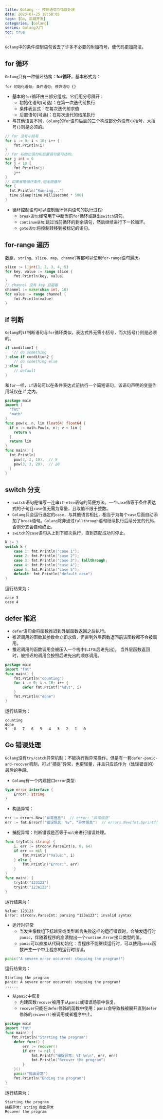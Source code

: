 ```yaml
---
title: Golang -- 控制语句与错误处理
date: 2023-07-25 18:50:05
tags: [Go, 后端开发]
categories: [Golang]
series: Golang入门
toc: true
---
```


`Golang`中的条件控制语句省去了许多不必要的附加符号，使代码更加简洁。
## for 循环
`Golang`只有一种循环结构：**for循环**，基本形式为：
```
for 初始化语句; 条件语句; 修饰语句 {}
```
- 基本的`for`循环由三部分组成，它们用分号隔开：
    + 初始化语句(可选)：在第一次迭代前执行
    + 条件表达式：在每次迭代前求值
    + 后置语句(可选)：在每次迭代的结尾执行
- 与其他语言不同，`Golang`的`for`语句后面的三个构成部分外没有小括号，大括号`{}`则是必须的。
```go
// for 没有小括号
for i := 0; i < 10; i++ {
    fmt.Println(i)
}
// for 初始化语句和后置语句是可选的。
var j int = 0
for j < 10 {
    fmt.Println(j)
    j++
}
// 如果省略循环条件,则无限循环
for {
  fmt.Println("Running...")
  time.Sleep(time.Millisecond * 500)
}
```
- 循环控制语句可以控制循环体内语句的执行过程:
  + `break语句`:经常用于中断当前`for`循环或跳出`switch`语句。
  + `continue语句`:跳过当前循环的剩余语句，然后继续进行下一轮循环。
  + `goto语句`:将控制转移到被标记的语句。

## for-range 遍历
数组、`string`、`slice`、`map`、`channel`等都可以使用`for-range`语句遍历。
```go
slice := []int{1, 2, 3, 4, 5}
for key, value := range slice {
    fmt.Println(key, value)
}
// channel 没有 key 且阻塞
channel := make(chan int, 10)
for value := range channel {
    fmt.Println(value)
}
```


## if 判断
`Golang`的`if`判断语句与`for`循环类似，表达式外无需小括号，而大括号`{}`则是必须的。
```go
if condition1 {
    // do something 
} else if condition2 {
    // do something else    
} else {
    // default
}
```
和`for`一样，`if`语句可以在条件表达式前执行一个简短语句。该语句声明的变量作用域仅在 if 之内。
```go
package main
import (
  "fmt"
  "math"
)
func pow(x, n, lim float64) float64 {
  if v := math.Pow(x, n); v < lim {
    return v
  }
  return lim
}
func main() {
  fmt.Println(
    pow(3, 2, 10),  // 9
    pow(3, 3, 20),  // 20
  )
}
```

## switch 分支
- `switch`语句是编写一连串`if-else`语句的简便方法。一个`case`值等于条件表达式的子句且`case`值无需为常量，且取值不限于整数。
- `Golang`只会运行选定的`case`，与其他语言相比，相当于为每个`case`后面自动添加了`break`语句。`Golang`除非通过`fallthrough`语句继续执行后续分支的代码，否则分支会自动终止。
- `switch`的`case`语句从上到下顺次执行，直到匹配成功时停止。
```go
k := 3
switch k {
    case 1: fmt.Println("case 1");
    case 2: fmt.Println("case 2");
    case 3: fmt.Println("case 3"); fallthrough;
    case 4: fmt.Println("case 4");
    case 5: fmt.Println("case 5");
    default: fmt.Println("default case")
}
```
运行结果为：
```shell
case 3
case 4
```


## defer 推迟
- `defer`语句会将函数推迟到外层函数返回之后执行。
- 推迟调用的函数其参数会立即求值，但直到外层函数返回前该函数都不会被调用。
- 推迟调用的函数调用会被压入一个栈中(`LIFO`:后进先出)。
 当外层函数返回时，被推迟的调用会按照后进先出的顺序调用。
```go
package main
import "fmt"
func main() {
	fmt.Println("counting")
	for i := 0; i < 10; i++ {
		defer fmt.Printf("%d\t", i)
	}
	fmt.Println("done")
}
```
运行结果为：
```shell 
counting
done
9	8	7	6	5	4	3	2	1	0
```


## Go 错误处理
`Golang`没有`try/catch`异常机制：不能执行抛异常操作。但是有一套`defer-panic-and-recover`机制，可以“捕捉”异常，也更轻量，并且只应该作为（处理错误的）最后的手段。
- `Golang`有一个内建接口`error`类型:
```go
type error interface {
    Error() string
}
```
- 构造异常：
```go
err := errors.New("异常信息")  // error: "异常信息"
err := fmt.Errorf("错误信息: %v", "异常信息")  // errors.New(fmt.Sprintf(...))
```
- 捕捉异常：判断错误是否等于`nil`来进行错误处理。
```go
func tryInt(s string) {
	i, err := strconv.ParseInt(s, 0, 64)
	if err == nil {
		fmt.Println("Value:", i)
	} else {
		fmt.Println("Error:", err)
	}
}
func main() {
	tryInt("123123")
	tryInt("123a123")
}
```
运行结果为：
```shell
Value: 123123
Error: strconv.ParseInt: parsing "123a123": invalid syntax
```
- 运行时异常
    - 当发生像数组下标越界或类型断言失败这样的运行错误时，会触发运行时`panic`，伴随着程序的崩溃抛出一个`runtime.Error`接口类型的值。
    - `panic`可以直接从代码初始化：当程序不能继续运行时，可以使用`panic`函数产生一个中止程序的运行时错误。
```go
panic("A severe error occurred: stopping the program!")
```
运行结果为：
```shell
Starting the program
panic: A severe error occurred: stopping the program!
......
```
- 从`panic`中恢复
    + 内建函数`recover`被用于从`panic`或错误场景中恢复。
    + `recover`只能在`defer`修饰的函数中使用：`panic`会导致栈被展开直到`defer`修饰的`recover()`被调用或者程序中止。
```go
package main
import "fmt"
func main() {
   fmt.Println("Starting the program")
	defer func() {
		err := recover()
		if err != nil {
			fmt.Printf("捕捉异常: %T %v\n", err, err)
			fmt.Println("Recover the program")
		}
	}()
    panic("抛出异常")
    fmt.Println("Ending the program")
}
```
运行结果为：
``` shell
Starting the program
捕捉异常: string 抛出异常
Recover the program
```